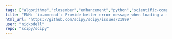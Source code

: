 ```yaml
---
tags: ["algorithms","closember","enhancement","python","scientific-computing","scipy","scipy.io"]
title: "ENH: `io.mmread`: Provide better error message when loading a matrix market file that doesn't exist"
html_url: "https://github.com/scipy/scipy/issues/21999"
user: "nickodell"
repo: "scipy/scipy"
---
```


